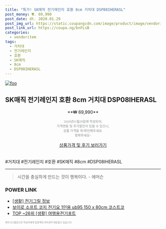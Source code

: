 ```yaml
--- 
title: "특가! SK매직 전기레인지 호환 8cm 거치대 DSP08IHERASL" 
post_money: ₩. 69,990 
post_date: dt. 2020.01.29 
post_img_url: https://static.coupangcdn.com/image/product/image/vendoritem/2019/03/18/3528520118/366694b1-fb7e-43e9-b6c8-7a454eee3758.jpg 
post_link_url: https://coupa.ng/bnFLsB 
categories: 
  - vendoritem 
tags: 
  - 거치대 
  - 전기레인지 
  - 호환 
  - SK매직 
  - 8cm 
  - DSP08IHERASL 
--- 
```

[![foo](https://static.coupangcdn.com/image/product/image/vendoritem/2019/03/18/3528520118/366694b1-fb7e-43e9-b6c8-7a454eee3758.jpg)](https://coupa.ng/bnFLsB) 

## SK매직 전기레인지 호환 8cm 거치대 DSP08IHERASL 
<p style="text-align: center;">**₩ 69,990**</p> 
<p style="text-align: center;"><span style="color: #898c8f; font-family: Georgia,Times,serif; font-size: 0.75em;">2020년01월29일에 작성되어, <br>가격변동 및 추가할인이 있을 수 있으니,<br> 상품 가격을 꼭!확인해주세요.<br>행복하세요~</span> 
</p>	 
<div markdown="0" style="text-align: center;"><a href="https://coupa.ng/bnFLsB" class="btn btn--success">상품가격 및 후기 보러가기</a></div> 
<br><br> 
  #거치대 #전기레인지 #호환 #SK매직 #8cm #DSP08IHERASL 
<hr> 

> 시간을 충실하게 만드는 것이 행복이다. - 에머슨 


### POWER LINK

* <a href="https://blog.naver.com/fasyy4321/221761200376" target="_blank"> [생활] 전기그릴 정보 </a>
* <a href="https://blog.naver.com/santokki14/221777442351" target="_blank">보이로 소프트 코지 전기요 1인용 ub95 150 x 80cm 코스트코</a>
* <a href="https://blog.naver.com/an0733/221788336047" target="_blank"> TOP ~26위 [생활] 여행용전기포트</a>

<span style="color: #898c8f; font-family: Georgia,Times,serif; font-size: 0.55em;">파트너스활동으로 작성자에게 일정액의 커미션이 제공될수 있습니다.</span> 
